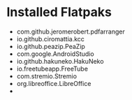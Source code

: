# Installed Flatpaks
- com.github.jeromerobert.pdfarranger
- io.github.ciromattia.kcc
- io.github.peazip.PeaZip
- com.google.AndroidStudio
- io.github.hakuneko.HakuNeko
- io.freetubeapp.FreeTube
- com.stremio.Stremio
- org.libreoffice.LibreOffice
- 